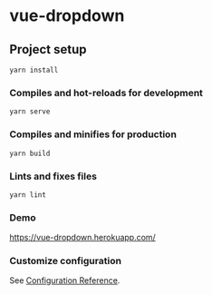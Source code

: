 # vue-dropdown

## Project setup
```
yarn install
```

### Compiles and hot-reloads for development
```
yarn serve
```

### Compiles and minifies for production
```
yarn build
```

### Lints and fixes files
```
yarn lint
```

### Demo
https://vue-dropdown.herokuapp.com/

### Customize configuration
See [Configuration Reference](https://cli.vuejs.org/config/).
